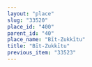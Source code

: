 ```yaml
---
layout: "place"
slug: "33520"
place_id: "400"
parent_id: "40"
place_name: "Bīt-Zukkītu"
title: "Bīt-Zukkītu"
previous_item: "33523"
---
```

